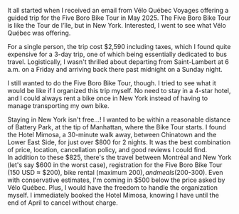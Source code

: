 It all started when I received an email from Vélo Québec Voyages offering a guided trip for the Five Boro Bike Tour in May 2025. The Five Boro Bike Tour is like the Tour de l'île, but in New York. Interested, I went to see what Vélo Québec was offering.

For a single person, the trip cost $2,590 including taxes, which I found quite expensive for a 3-day trip, one of which being essentially dedicated to bus travel. Logistically, I wasn't thrilled about departing from Saint-Lambert at 6 a.m. on a Friday and arriving back there past midnight on a Sunday night.

I still wanted to do the Five Boro Bike Tour, though. I tried to see what it would be like if I organized this trip myself. No need to stay in a 4-star hotel, and I could always rent a bike once in New York instead of having to manage transporting my own bike.

Staying in New York isn't free...! I wanted to be within a reasonable distance of Battery Park, at the tip of Manhattan, where the Bike Tour starts. I found the Hotel Mimosa, a 30-minute walk away, between Chinatown and the Lower East Side, for just over $800 for 2 nights. It was the best combination of price, location, cancellation policy, and good reviews I could find.  
In addition to these $825, there's the travel between Montréal and New York (let's say $600 in the worst case), registration for the Five Boro Bike Tour (150 USD ≈ $200), bike rental (maximum $200), and meals ($200-300). Even with conservative estimates, I'm coming in $500 below the price asked by Vélo Québec. Plus, I would have the freedom to handle the organization myself. I immediately booked the Hotel Mimosa, knowing I have until the end of April to cancel without charge.
